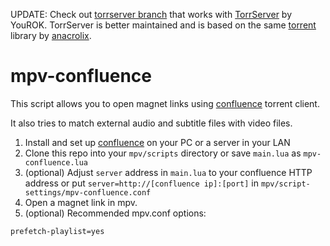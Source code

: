 UPDATE: Check out [torrserver branch](https://github.com/ftk/mpv-confluence/tree/torrserver) that works with [TorrServer](https://github.com/YouROK/TorrServer/) by YouROK.
TorrServer is better maintained and is based on the same [torrent](https://github.com/anacrolix/torrent) library by [anacrolix](https://github.com/anacrolix).

# mpv-confluence
This script allows you to open magnet links using [confluence](https://github.com/anacrolix/confluence) torrent client.

It also tries to match external audio and subtitle files with video files.
1. Install and set up [confluence](https://github.com/ftk/confluence/releases/) on your PC or a server in your LAN
2. Clone this repo into your `mpv/scripts` directory or save `main.lua` as `mpv-confluence.lua`
3. (optional) Adjust `server` address in `main.lua` to your confluence HTTP address or put `server=http://[confluence ip]:[port]` in `mpv/script-settings/mpv-confluence.conf`
4. Open a magnet link in mpv.
5. (optional) Recommended mpv.conf options:
```
prefetch-playlist=yes
```